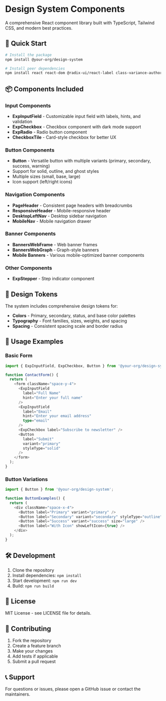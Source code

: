 
# Design System Components

A comprehensive React component library built with TypeScript, Tailwind CSS, and modern best practices.

## 🚀 Quick Start

```bash
# Install the package
npm install @your-org/design-system

# Install peer dependencies
npm install react react-dom @radix-ui/react-label class-variance-authority lucide-react tailwindcss clsx tailwind-merge
```

## 📦 Components Included

### Input Components
- **ExpInputField** - Customizable input field with labels, hints, and validation
- **ExpCheckbox** - Checkbox component with dark mode support
- **ExpRadio** - Radio button component
- **CheckboxTile** - Card-style checkbox for better UX

### Button Components
- **Button** - Versatile button with multiple variants (primary, secondary, success, warning)
- Support for solid, outline, and ghost styles
- Multiple sizes (small, base, large)
- Icon support (left/right icons)

### Navigation Components
- **PageHeader** - Consistent page headers with breadcrumbs
- **ResponsiveHeader** - Mobile-responsive header
- **DesktopLeftNav** - Desktop sidebar navigation
- **MobileNav** - Mobile navigation drawer

### Banner Components
- **BannersWebFrame** - Web banner frames
- **BannersWebGraph** - Graph-style banners
- **Mobile Banners** - Various mobile-optimized banner components

### Other Components
- **ExpStepper** - Step indicator component

## 🎨 Design Tokens

The system includes comprehensive design tokens for:
- **Colors** - Primary, secondary, status, and base color palettes
- **Typography** - Font families, sizes, weights, and spacing
- **Spacing** - Consistent spacing scale and border radius

## 📖 Usage Examples

### Basic Form
```typescript
import { ExpInputField, ExpCheckbox, Button } from '@your-org/design-system';

function ContactForm() {
  return (
    <form className="space-y-4">
      <ExpInputField 
        label="Full Name" 
        hint="Enter your full name"
      />
      <ExpInputField 
        label="Email" 
        hint="Enter your email address"
        type="email"
      />
      <ExpCheckbox label="Subscribe to newsletter" />
      <Button 
        label="Submit" 
        variant="primary" 
        styleType="solid"
      />
    </form>
  );
}
```

### Button Variations
```typescript
import { Button } from '@your-org/design-system';

function ButtonExamples() {
  return (
    <div className="space-x-4">
      <Button label="Primary" variant="primary" />
      <Button label="Secondary" variant="secondary" styleType="outline" />
      <Button label="Success" variant="success" size="large" />
      <Button label="With Icon" showLeftIcon={true} />
    </div>
  );
}
```

## 🛠 Development

1. Clone the repository
2. Install dependencies: `npm install`
3. Start development: `npm run dev`
4. Build: `npm run build`

## 📄 License

MIT License - see LICENSE file for details.

## 🤝 Contributing

1. Fork the repository
2. Create a feature branch
3. Make your changes
4. Add tests if applicable
5. Submit a pull request

## 📞 Support

For questions or issues, please open a GitHub issue or contact the maintainers.
